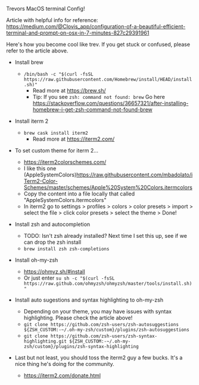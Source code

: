 Trevors MacOS terminal Config!

Article with helpful info for reference: https://medium.com/@Clovis_app/configuration-of-a-beautiful-efficient-terminal-and-prompt-on-osx-in-7-minutes-827c29391961

Here's how you become cool like trev. If you get stuck or confused, please refer to the article above.
- Install brew
    - `/bin/bash -c "$(curl -fsSL https://raw.githubusercontent.com/Homebrew/install/HEAD/install.sh)"` 
        - Read more at https://brew.sh/
        - Tip: If you see `zsh: command not found: brew` Go here https://stackoverflow.com/questions/36657321/after-installing-homebrew-i-get-zsh-command-not-found-brew

-  Install iterm 2
    - `brew cask install iterm2`  
        - Read more at https://iterm2.com/
-  To set custom theme for iterm 2...
    -  https://iterm2colorschemes.com/
    - I like this one (AppleSystemColors)https://raw.githubusercontent.com/mbadolato/iTerm2-Color-Schemes/master/schemes/Apple%20System%20Colors.itermcolors
    - Copy the content into a file locally that called "AppleSystemColors.itermcolors"
    - In iterm2 go to settings > profiles > colors > color presets > import > select the file > click color presets > select the theme > Done!
-  Install zsh and autocompletion
    - TODO: Isn't zsh already installed? Next time I set this up, see if we can drop the zsh install
    - `brew install zsh zsh-completions` 
- Install oh-my-zsh
    - https://ohmyz.sh/#install
    - Or just enter `su
sh -c "$(curl -fsSL https://raw.github.com/ohmyzsh/ohmyzsh/master/tools/install.sh)"`
-  Install auto sugestions and syntax highlighting to oh-my-zsh
    - Depending on your theme, you may have issues with syntax highlighting. Please check the article above!
    - `git clone https://github.com/zsh-users/zsh-autosuggestions ${ZSH_CUSTOM:-~/.oh-my-zsh/custom}/plugins/zsh-autosuggestions`
    - `git clone https://github.com/zsh-users/zsh-syntax-highlighting.git ${ZSH_CUSTOM:-~/.oh-my-zsh/custom}/plugins/zsh-syntax-highlighting`
- Last but not least, you should toss the iterm2 guy a few bucks. It's a nice thing he's doing for the community.
    - https://iterm2.com/donate.html
